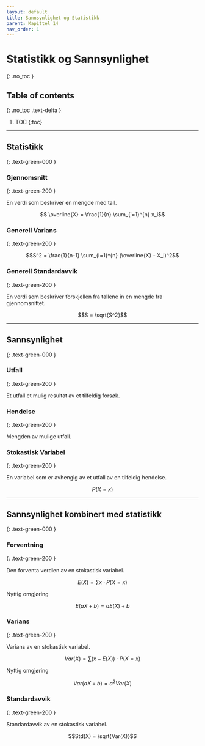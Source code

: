 ```yaml
---
layout: default
title: Sannsynlighet og Statistikk
parent: Kapittel 14
nav_order: 1
---
```


# Statistikk og Sannsynlighet
{: .no_toc }
## Table of contents
{: .no_toc .text-delta }

1. TOC
{:toc}

---

## Statistikk
{: .text-green-000 }

### Gjennomsnitt
{: .text-green-200 }

En verdi som beskriver en mengde med tall.

$$ \overline{X} = \frac{1}{n} \sum_{i=1}^{n} x_i$$

### Generell Varians
{: .text-green-200 }

$$S^2 = \frac{1}{n-1} \sum_{i=1}^{n} (\overline{X} - X_i)^2$$

### Generell Standardavvik
{: .text-green-200 }

En verdi som beskriver forskjellen fra tallene in en mengde fra gjennomsnittet.

$$S = \sqrt{S^2}$$

---

## Sannsynlighet
{: .text-green-000 }

### Utfall
{: .text-green-200 }

Et utfall et mulig resultat av et tilfeldig forsøk.

### Hendelse
{: .text-green-200 }

Mengden av mulige utfall.

### Stokastisk Variabel
{: .text-green-200 }

En variabel som er avhengig av et utfall av en tilfeldig hendelse.

$$P(X=x)$$

---

## Sannsynlighet kombinert med statistikk
{: .text-green-000 }

### Forventning
{: .text-green-200 }

Den forventa verdien av en stokastisk variabel.

$$E(X) = \sum x \cdot P(X=x)$$

Nyttig omgjøring

$$E(aX+b) = aE(X)+b$$

### Varians
{: .text-green-200 }

Varians av en stokastisk variabel.

$$Var(X) = \sum \big(x-E(X)\big)\cdot P(X=x)$$

Nyttig omgjøring

$$Var(aX+b) = a^2Var(X)$$

### Standardavvik
{: .text-green-200 }

Standardavvik av en stokastisk variabel.

$$Std(X) = \sqrt{Var(X)}$$
